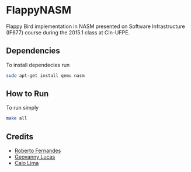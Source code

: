 # FlappyNASM
Flappy Bird implementation in NASM presented on Software Infrastructure (IF677) course during the 2015.1 class at CIn-UFPE.

## Dependencies
To install dependecies run
```bash
sudo apt-get install qemu nasm
```

## How to Run
To run simply
```bash
make all
```

## Credits
- [Roberto Fernandes](https://github.com/bebetocf)
- [Geovanny Lucas](https://github.com/gllp)
- [Caio Lima](https://github.com/ccal1)